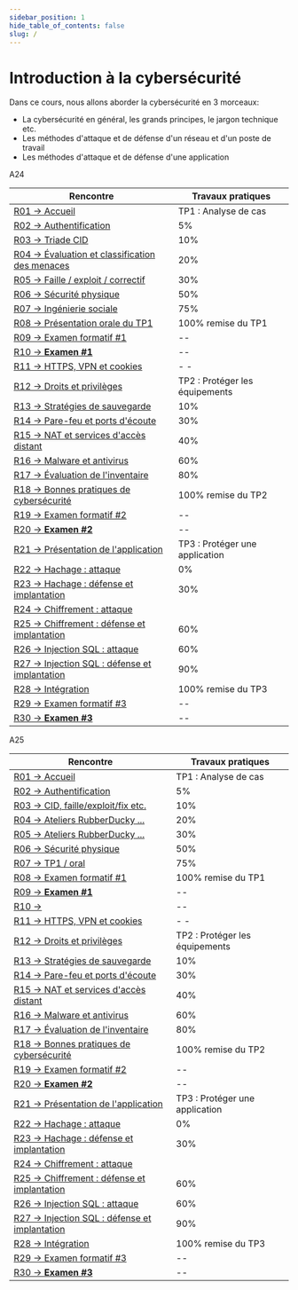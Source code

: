 ```yaml
---
sidebar_position: 1
hide_table_of_contents: false
slug: /
---
```


# Introduction à la cybersécurité

Dans ce cours, nous allons aborder la cybersécurité en 3 morceaux:
- La cybersécurité en général, les grands principes, le jargon technique etc.
- Les méthodes d'attaque et de défense d'un réseau et d'un poste de travail
- Les méthodes d'attaque et de défense d'une application

<Row>
<Column>
A24

| Rencontre                                                   | Travaux pratiques               |
|-------------------------------------------------------------|---------------------------------|
| [R01 → Accueil](cours/r01)                                  | TP1 : Analyse de cas            |
| [R02 → Authentification](cours/r02)                         | 5%                              |
| [R03 → Triade CID](cours/r03)                               | 10%                             |
| [R04 → Évaluation et classification des menaces](cours/r04) | 20%                             |
| [R05 → Faille / exploit / correctif](cours/r05)             | 30%                             |
| [R06 → Sécurité physique](cours/r06)                        | 50%                             |
| [R07 → Ingénierie sociale](cours/r07)                       | 75%                             |
| [R08 → Présentation orale du TP1](cours/r08)                | 100% remise du TP1              |
| [R09 → Examen formatif #1](cours/r09)                       | --                              |
| [R10 → **Examen #1**](cours/r10)                            | --                              |
| [R11 → HTTPS, VPN et cookies](cours/r11)                    | -                             - |
| [R12 → Droits et privilèges](cours/r12)                     | TP2 : Protéger les équipements  |
| [R13 → Stratégies de sauvegarde](cours/r13)                 | 10%                             |
| [R14 → Pare-feu et ports d'écoute](cours/r14)               | 30%                             |
| [R15 → NAT et services d'accès distant](cours/r15)          | 40%                             |
| [R16 → Malware et antivirus](cours/r16)                     | 60%                             |
| [R17 → Évaluation de l'inventaire](cours/r17)               | 80%                             |
| [R18 → Bonnes pratiques de cybersécurité ](cours/r18)       | 100% remise du TP2              |
| [R19 → Examen formatif #2](cours/r19)                       | --                              |
| [R20 → **Examen #2** ](cours/r20)                           | --                              |
| [R21 → Présentation de l'application](cours/r21)            | TP3 : Protéger une application  |
| [R22 → Hachage : attaque](cours/r22)                        | 0%                              |
| [R23 → Hachage : défense et implantation](cours/r23)        | 30%                             |
| [R24 → Chiffrement : attaque ](cours/r24)                   |                                 | 30%                             |
| [R25 → Chiffrement : défense et implantation](cours/r25)    | 60%                             |
| [R26 → Injection SQL : attaque](cours/r26)                  | 60%                             |
| [R27 → Injection SQL : défense et implantation](cours/r27)  | 90%                             |
| [R28 → Intégration](cours/r28)                              | 100% remise du TP3              |
| [R29 → Examen formatif #3  ](cours/r29)                     | --                              |
| [R30 → **Examen #3**](cours/r30)                            | --                              |



</Column>

<Column>
A25

| Rencontre                                                  | Travaux pratiques               |
|------------------------------------------------------------|---------------------------------|
| [R01 → Accueil](cours/r01)                                 | TP1 : Analyse de cas            |
| [R02 → Authentification](cours/r02)                        | 5%                              |
| [R03 → CID, faille/exploit/fix etc.](cours/r03)            | 10%                             |
| [R04 → Ateliers RubberDucky ...](cours/r04)                | 20%                             |
| [R05 → Ateliers RubberDucky ...](cours/r05)                | 30%                             |
| [R06 → Sécurité physique](cours/r06)                       | 50%                             |
| [R07 → TP1 / oral](cours/r07)                              | 75%                             |
| [R08 → Examen formatif #1](cours/r08)               | 100% remise du TP1              |
| [R09 → **Examen #1**](cours/r09)                      | --                              |
| [R10 → ](cours/r10)                           | --                              |
| [R11 → HTTPS, VPN et cookies](cours/r11)                   | -                             - |
| [R12 → Droits et privilèges](cours/r12)                    | TP2 : Protéger les équipements  |
| [R13 → Stratégies de sauvegarde](cours/r13)                | 10%                             |
| [R14 → Pare-feu et ports d'écoute](cours/r14)              | 30%                             |
| [R15 → NAT et services d'accès distant](cours/r15)         | 40%                             |
| [R16 → Malware et antivirus](cours/r16)                    | 60%                             |
| [R17 → Évaluation de l'inventaire](cours/r17)              | 80%                             |
| [R18 → Bonnes pratiques de cybersécurité ](cours/r18)      | 100% remise du TP2              |
| [R19 → Examen formatif #2](cours/r19)                      | --                              |
| [R20 → **Examen #2** ](cours/r20)                          | --                              |
| [R21 → Présentation de l'application](cours/r21)           | TP3 : Protéger une application  |
| [R22 → Hachage : attaque](cours/r22)                       | 0%                              |
| [R23 → Hachage : défense et implantation](cours/r23)       | 30%                             |
| [R24 → Chiffrement : attaque ](cours/r24)                  |                                 | 30%                             |
| [R25 → Chiffrement : défense et implantation](cours/r25)   | 60%                             |
| [R26 → Injection SQL : attaque](cours/r26)                 | 60%                             |
| [R27 → Injection SQL : défense et implantation](cours/r27) | 90%                             |
| [R28 → Intégration](cours/r28)                             | 100% remise du TP3              |
| [R29 → Examen formatif #3  ](cours/r29)                    | --                              |
| [R30 → **Examen #3**](cours/r30)                           | --                              |



</Column>
</Row>



